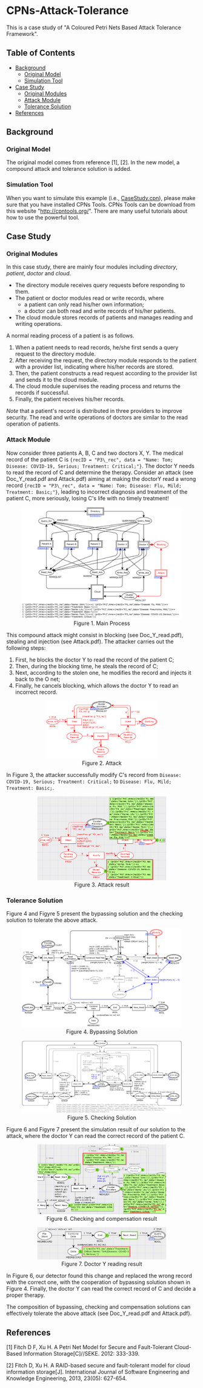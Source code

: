 # CPNs-Attack-Tolerance
This is a case study of "A Coloured Petri Nets Based Attack Tolerance Framework". 

## Table of Contents

- [Background](#Background)
  - [Original Model](#original-model)
  - [Simulation Tool](#simulation-tool)
- [Case Study](#case-study)
  - [Original Modules](#original-modules)
  - [Attack Module](#attack-module)
  - [Tolerance Solution](#tolerance-solution)
- [References](#References)

## Background

### Original Model

The original model comes from reference [1], [2]. In the new model, a compound attack and tolerance solution is added. 

### Simulation Tool

When you want to simulate this example (i.e., [CaseStudy.cpn](https://github.com/TURTING-BO/CPNs-Attack-Tolerance/blob/master/CaseStudy.cpn)), please make sure that you have installed CPNs Tools. CPNs Tools can be download from this website "http://cpntools.org/". There are many useful tutorials about how to use the powerful tool.

## Case Study

### Original Modules

In this case study, there are mainly four modules including _directory_, _patient_, _doctor_ and _cloud_. 

* The directory module receives query requests before responding to them. 
* The patient or doctor modules read or write records, where 
  - a patient can only read his/her own information;
  - a doctor can both read and write records of his/her patients. 
* The cloud module stores records of patients and manages reading and writing operations. 

A normal reading process of a patient is as follows.

1. When a patient needs to read records, he/she first sends a query request to the directory module. 
2. After receiving the request, the directory module responds to the patient with a provider list, indicating where his/her records are stored. 
3. Then, the patient constructs a read request according to the provider list and sends it to the cloud module. 
4. The cloud module supervises the reading process and returns the records if successful. 
5. Finally, the patient receives his/her records. 

*Note* that a patient's record is distributed in three providers to improve security. The read and write operations of doctors are similar to the read operation of patients. 

### Attack Module

Now consider three patients A, B, C and two doctors X, Y. The medical record of the patient C is ``{recID = "P3\_rec", data = "Name: Tom; Disease: COVID-19, Serious; Treatment: Critical;"}``. The doctor Y needs to read the record of C and determine the therapy. Consider an attack (see Doc_Y_read.pdf and Attack.pdf) aiming at making the doctorY read a wrong record ``{recID = "P3\_rec", data = "Name: Tom; Disease: Flu, Mild; Treatment: Basic;"}``, leading to incorrect diagnosis and treatment of the patient C, more seriously, losing C's life with no timely treatment!

<figure>
  <div align=center>
    <img src="https://github.com/TURTING-BO/CPNs-Attack-Tolerance/blob/master/Module%20Figures/M1_Main.png"> 
  </div>
  <div align=center>
     <figcaption>Figure 1. Main Process</figcaption>
  </div>    
</figure>

This compound attack might consist in blocking (see Doc_Y_read.pdf), stealing and injection (see Attack.pdf). The attacker carries out the following steps:

1. First, he blocks the doctor Y to read the record of the patient C; 
2. Then, during the blocking time, he steals the record of C; 
3. Next, according to the stolen one, he modifies the record and injects it back to the O net; 
4. Finally, he cancels blocking, which allows the doctor Y to read an incorrect record.

<figure>
  <div align=center>
    <img src="https://github.com/TURTING-BO/CPNs-Attack-Tolerance/blob/master/Module%20Figures/M6_Attack.png" width="70%" height="70%"> 
  </div>
  <div align=center>
     <figcaption>Figure 2. Attack</figcaption>
  </div>    
</figure>

In Figure 3, the attacker successfully modify C's record from ``Disease: COVID-19, Serious; Treatment: Critical;`` to ``Disease: Flu, Mild; Treatment: Basic;``.

<figure>
  <div align=center>
    <img src="https://github.com/TURTING-BO/CPNs-Attack-Tolerance/blob/master/Result%20Figures/R2_Stealing_Modification_Injection%20Result.png" width="80%" height="80%"> 
  </div>
  <div align=center>
     <figcaption>Figure 3. Attack result</figcaption>
  </div>    
</figure>

### Tolerance Solution

Figure 4 and Figyre 5 present the bypassing solution and the checking solution to tolerate the above attack. 

<figure>
  <div align=center>
    <img src="https://github.com/TURTING-BO/CPNs-Attack-Tolerance/blob/master/Module%20Figures/M5.2.1_Doc_Y_read.png"> 
  </div>
  <div align=center>
     <figcaption>Figure 4. Bypassing Solution</figcaption>
  </div>    
</figure>

<figure>
  <div align=center>
    <img src="https://github.com/TURTING-BO/CPNs-Attack-Tolerance/blob/master/Module%20Figures/M3_Cloud.png"> 
  </div>
  <div align=center>
     <figcaption>Figure 5. Checking Solution</figcaption>
  </div>    
</figure>

Figure 6 and Figyre 7 present the simulation result of our solution to the attack, where the doctor Y can read the correct record of the patient C. 

<figure>
  <div align=center>
    <img src="https://github.com/TURTING-BO/CPNs-Attack-Tolerance/blob/master/Result%20Figures/R4_After%20Checking%20Solution.png" width="80%" height="80%"> 
  </div>
  <div align=center>
     <figcaption>Figure 6. Checking and compensation result</figcaption>
  </div>    
</figure>

<figure>
  <div align=center>
    <img src="https://github.com/TURTING-BO/CPNs-Attack-Tolerance/blob/master/Result%20Figures/R6_Doctor%20Read%20Result.png" width="80%" height="80%"> 
  </div>
  <div align=center>
     <figcaption>Figure 7. Doctor Y reading result</figcaption>
  </div>    
</figure>

In Figure 6, our detector found this change and replaced the wrong record with the correct one, with the cooperation of bypassing solution shown in Figure 4. Finally, the doctor Y can read the correct record of C and decide a proper therapy.

The composition of bypassing, checking and compensation solutions can effectively tolerate the above attack (see Doc_Y_read.pdf and Attack.pdf).

## References

[1] Fitch D F, Xu H. A Petri Net Model for Secure and Fault-Tolerant Cloud-Based Information Storage[C]//SEKE. 2012: 333-339.

[2] Fitch D, Xu H. A RAID-based secure and fault-tolerant model for cloud information storage[J]. International Journal of Software Engineering and Knowledge Engineering, 2013, 23(05): 627-654.
